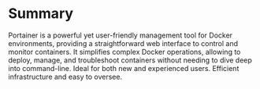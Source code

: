 # Summary

Portainer is a powerful yet user-friendly management tool for Docker environments, providing a straightforward web interface to control and monitor containers. 
It simplifies complex Docker operations, allowing to deploy, manage, and troubleshoot containers without needing to dive deep into command-line. 
Ideal for both new and experienced users. Efficient infrastructure and easy to oversee.
